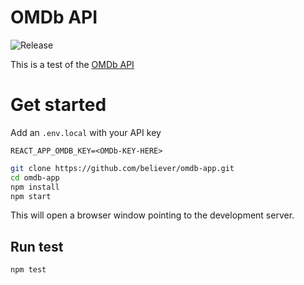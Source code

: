 # OMDb API

![Release](https://github.com/believer/omdb-app/workflows/Release/badge.svg)

This is a test of the [OMDb API](http://www.omdbapi.com/)

# Get started

Add an `.env.local` with your API key

```
REACT_APP_OMDB_KEY=<OMDb-KEY-HERE>
```

```bash
git clone https://github.com/believer/omdb-app.git
cd omdb-app
npm install
npm start
```

This will open a browser window pointing to the development server.

## Run test

```bash
npm test
```
